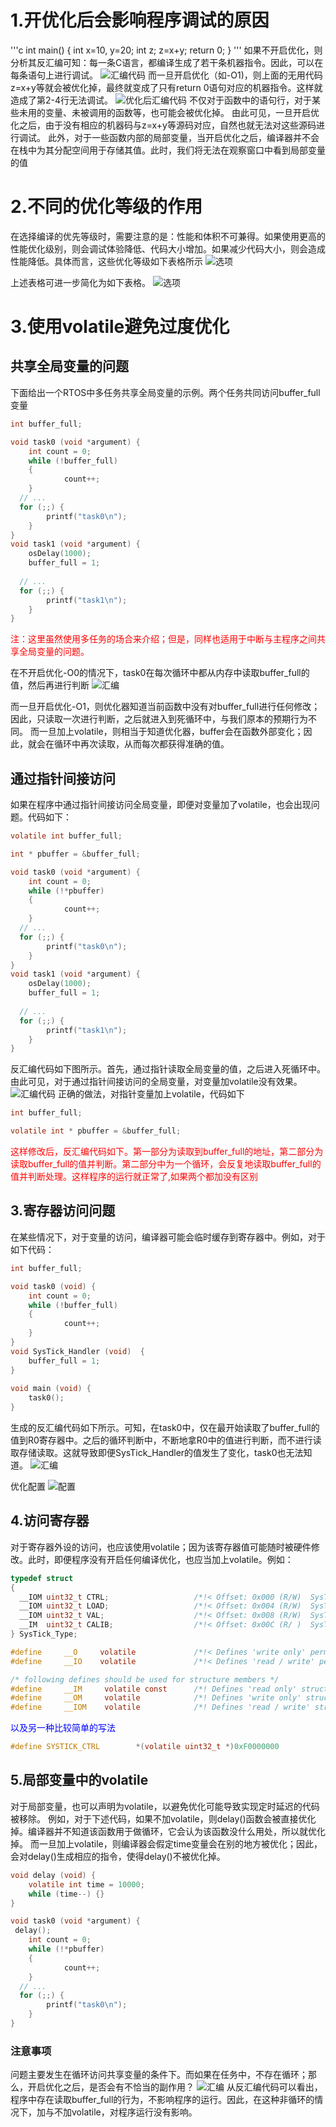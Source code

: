 # 1.开优化后会影响程序调试的原因
'''c
int main() {
 int x=10, y=20;
 int z;
 z=x+y;
 return 0;
}
'''
如果不开启优化，则分析其反汇编可知：每一条C语言，都编译生成了若干条机器指令。因此，可以在每条语句上进行调试。
![汇编代码](image.png)
而一旦开启优化（如-O1)，则上面的无用代码z=x+y等就会被优化掉，最终就变成了只有return 0语句对应的机器指令。这样就造成了第2-4行无法调试。
![优化后汇编代码](image-1.png)
不仅对于函数中的语句行，对于某些未用的变量、未被调用的函数等，也可能会被优化掉。
由此可见，一旦开启优化之后，由于没有相应的机器码与z=x+y等源码对应，自然也就无法对这些源码进行调试。
此外，对于一些函数内部的局部变量，当开启优化之后，编译器并不会在栈中为其分配空间用于存储其值。此时，我们将无法在观察窗口中看到局部变量的值

# 2.不同的优化等级的作用
在选择编译的优先等级时，需要注意的是：性能和体积不可兼得。如果使用更高的性能优化级别，则会调试体验降低、代码大小增加。如果减少代码大小，则会造成性能降低。具体而言，这些优化等级如下表格所示
![选项](image-3.png)

上述表格可进一步简化为如下表格。
![选项](image-4.png)

# 3.使用volatile避免过度优化

## 共享全局变量的问题
下面给出一个RTOS中多任务共享全局变量的示例。两个任务共同访问buffer_full变量
```c
int buffer_full;

void task0 (void *argument) {
	int count = 0;
	while (!buffer_full)
	{
			count++;
	}
  // ...
  for (;;) {
		printf("task0\n");
	}
}
void task1 (void *argument) {
	osDelay(1000);
	buffer_full = 1;
	
  // ...
  for (;;) {
		printf("task1\n");
	}
}
```
<span style="color:red">注：这里虽然使用多任务的场合来介绍；但是，同样也适用于中断与主程序之间共享全局变量的问题。


在不开启优化-O0的情况下，task0在每次循环中都从内存中读取buffer_full的值，然后再进行判断
![汇编](image-5.png)

而一旦开启优化-O1，则优化器知道当前函数中没有对buffer_full进行任何修改；因此，只读取一次进行判断，之后就进入到死循环中，与我们原本的预期行为不同。
而一旦加上volatile，则相当于知道优化器，buffer会在函数外部变化；因此，就会在循环中再次读取，从而每次都获得准确的值。


## 通过指针间接访问
如果在程序中通过指针间接访问全局变量，即便对变量加了volatile，也会出现问题。代码如下：
```c
volatile int buffer_full;

int * pbuffer = &buffer_full;

void task0 (void *argument) {
	int count = 0;
	while (!*pbuffer)
	{
			count++;
	}
  // ...
  for (;;) {
		printf("task0\n");
	}
}
void task1 (void *argument) {
	osDelay(1000);
	buffer_full = 1;
	
  // ...
  for (;;) {
		printf("task1\n");
	}
}
```

反汇编代码如下图所示。首先，通过指针读取全局变量的值，之后进入死循环中。由此可见，对于通过指针间接访问的全局变量，对变量加volatile没有效果。
![汇编代码](image-6.png)
正确的做法，对指针变量加上volatile，代码如下
```c
int buffer_full;

volatile int * pbuffer = &buffer_full;
```

<span style="color:red">这样修改后，反汇编代码如下。第一部分为读取到buffer_full的地址，第二部分为读取buffer_full的值并判断。第二部分中为一个循环，会反复地读取buffer_full的值并判断处理。这样程序的运行就正常了,如果两个都加没有区别

## 3.寄存器访问问题
在某些情况下，对于变量的访问，编译器可能会临时缓存到寄存器中。例如，对于如下代码：
```c
int buffer_full;

void task0 (void) {
	int count = 0;
	while (!buffer_full)
	{
			count++;
	}
}
void SysTick_Handler (void)  {
	buffer_full = 1;
}
 
void main (void) {
	task0();
}
```

生成的反汇编代码如下所示。可知，在task0中，仅在最开始读取了buffer_full的值到R0寄存器中。之后的循环判断中，不断地拿R0中的值进行判断，而不进行读取存储读取。这就导致即便SysTick_Handler的值发生了变化，task0也无法知道。
![汇编](image-7.png)


优化配置
![配置](image-8.png)

## 4.访问寄存器
对于寄存器外设的访问，也应该使用volatile；因为该寄存器值可能随时被硬件修改。此时，即便程序没有开启任何编译优化，也应当加上volatile。例如：
```c
typedef struct
{
  __IOM uint32_t CTRL;                   /*!< Offset: 0x000 (R/W)  SysTick Control and Status Register */
  __IOM uint32_t LOAD;                   /*!< Offset: 0x004 (R/W)  SysTick Reload Value Register */
  __IOM uint32_t VAL;                    /*!< Offset: 0x008 (R/W)  SysTick Current Value Register */
  __IM  uint32_t CALIB;                  /*!< Offset: 0x00C (R/ )  SysTick Calibration Register */
} SysTick_Type;

#define     __O     volatile             /*!< Defines 'write only' permissions */
#define     __IO    volatile             /*!< Defines 'read / write' permissions */

/* following defines should be used for structure members */
#define     __IM     volatile const      /*! Defines 'read only' structure member permissions */
#define     __OM     volatile            /*! Defines 'write only' structure member permissions */
#define     __IOM    volatile            /*! Defines 'read / write' structure member permissions */
```

<span style=color:blue>以及另一种比较简单的写法
```c
#define SYSTICK_CTRL		*(volatile uint32_t *)0xF0000000
```

## 5.局部变量中的volatile
对于局部变量，也可以声明为volatile，以避免优化可能导致实现定时延迟的代码被移除。  例如，对于下述代码，如果不加volatile，则delay()函数会被直接优化掉。编译器并不知道该函数用于做循环，它会认为该函数没什么用处，所以就优化掉。
而一旦加上volatile，则编译器会假定time变量会在别的地方被优化；因此，会对delay()生成相应的指令，使得delay()不被优化掉。
```c
void delay (void) {
	volatile int time = 10000;
	while (time--) {}
}

void task0 (void *argument) {
 delay();
	int count = 0;
	while (!*pbuffer)
	{
			count++;
	}
  // ...
  for (;;) {
		printf("task0\n");
	}
}
```

### 注意事项
问题主要发生在循环访问共享变量的条件下。而如果在任务中，不存在循环；那么，开启优化之后，是否会有不恰当的副作用？
![汇编](image-9.png)
从反汇编代码可以看出，程序中存在读取buffer_full的行为，不影响程序的运行。因此，在这种非循环的情况下，加与不加volatile，对程序运行没有影响。